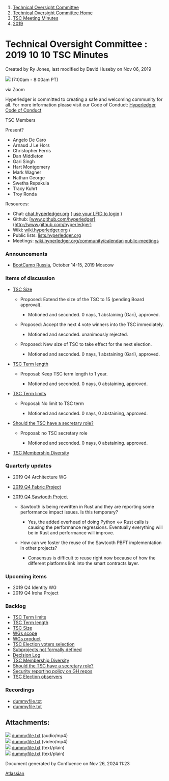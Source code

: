 1. [Technical Oversight Committee](index.html)
2. [Technical Oversight Committee Home](Technical-Oversight-Committee-Home_21430274.html)
3. [TSC Meeting Minutes](TSC-Meeting-Minutes_21448544.html)
4. [2019](2019_21448546.html)

# Technical Oversight Committee : 2019 10 10 TSC Minutes

Created by Ry Jones, last modified by David Huseby on Nov 06, 2019

![](plugins/servlet/confluence/placeholder/unknown-macro) (7:00am - 8:00am PT)

via Zoom

Hyperledger is committed to creating a safe and welcoming community for all. For more information please visit our Code of Conduct: [Hyperledger Code of Conduct](https://lf-hyperledger.atlassian.net/wiki/spaces/HYP/pages/19595281/Hyperledger+Code+of+Conduct)

TSC Members

Present?

- Angelo De Caro
- Arnaud J Le Hors
- Christopher Ferris
- Dan Middleton
- Gari Singh
- Hart Montgomery
- Mark Wagner
- Nathan George
- Swetha Repakula
- Tracy Kuhrt
- Troy Ronda

Resources:

- Chat: [chat.hyperledger.org](http://chat.hyperledger.org/) ( [use your LFID to login](https://www.youtube.com/watch?v=EEc4JRyaAoA) )
- Github: [www.github.com/hyperledger](http://www.github.com/hyperledger)
- Wiki: [wiki.hyperledger.org](https://lf-hyperledger.atlassian.net) /
- Public lists: [lists.hyperledger.org](https://lists.hyperledger.org)
- Meetings: [wiki.hyperledger.org/community/calendar-public-meetings](https://lf-hyperledger.atlassian.net/community/calendar-public-meetings)

### Announcements

- [BootCamp Russia](https://lf-hyperledger.atlassian.net/display/RU/BootCamp+Russia), October 14-15, 2019 Moscow

### Items of discussion

- [TSC Size](https://lf-hyperledger.atlassian.net/display/TSC/TSC+Size)
  
  - Proposed: Extend the size of the TSC to 15 (pending Board approval).
    
    - Motioned and seconded. 0 nays, 1 abstaining (Gari), approved.
  - Proposed: Accept the next 4 vote winners into the TSC immediately.
    
    - Motioned and seconded. unanimously rejected.
  - Proposed: New size of TSC to take effect for the next election.
    
    - Motioned and seconded. 0 nays, 1 abstaining (Gari), approved.
- [TSC Term length](https://lf-hyperledger.atlassian.net/display/TSC/TSC+Term+length)
  
  - Proposal: Keep TSC term length to 1 year.
    
    - Motioned and seconded. 0 nays, 0 abstaining, approved.
- [TSC Term limits](https://lf-hyperledger.atlassian.net/display/TSC/TSC+Term+limits)
  
  - Proposal: No limit to TSC term
    
    - Motioned and seconded. 0 nays, 0 abstaining, approved.
- [Should the TSC have a secretary role?](https://lf-hyperledger.atlassian.net/pages/viewpage.action?pageId=20022780)
  
  - Proposal: no TSC secretary role
    
    - Motioned and seconded. 0 nays, 0 abstaining. approved.
- [TSC Membership Diversity](https://lf-hyperledger.atlassian.net/display/TSC/TSC+Membership+Diversity)

### Quarterly updates

- 2019 Q4 Architecture WG
- [2019 Q4 Fabric Project](https://lf-hyperledger.atlassian.net/display/HYP/2019+Q4+Hyperledger+Fabric)
- [2019 Q4 Sawtooth Project](https://lf-hyperledger.atlassian.net/display/HYP/2019+Q4+Hyperledger+Sawtooth)
  
  - Sawtooth is being rewritten in Rust and they are reporting some performance impact issues. Is this temporary?
    
    - Yes, the added overhead of doing Python ↔ Rust calls is causing the performance regressions. Eventually everything will be in Rust and performance will improve.
  - How can we foster the reuse of the Sawtooth PBFT implementation in other projects?
    
    - Consensus is difficult to reuse right now because of how the different platforms link into the smart contracts layer.

### Upcoming items

- 2019 Q4 Identity WG
- 2019 Q4 Iroha Project

### Backlog

- [TSC Term limits](TSC-Term-limits_21431714.html)
- [TSC Term length](TSC-Term-length_21431690.html)
- [TSC Size](TSC-Size_21430312.html)
- [WGs scope](WGs-scope_21431725.html)
- [WGs product](WGs-product_21431731.html)
- [TSC Election voters selection](TSC-Election-voters-selection_21431702.html)
- [Subprojects not formally defined](Subprojects-not-formally-defined_21431719.html)
- [Decision Log](Decision-Log_21431740.html)
- [TSC Membership Diversity](TSC-Membership-Diversity_21430345.html)
- [Should the TSC have a secretary role?](21431769.html)
- [Security reporting policy on GH repos](Security-reporting-policy-on-GH-repos_21430398.html)
- [TSC Election observers](TSC-Election-observers_21434687.html)

### Recordings

- [dummyfile.txt](#)
- [dummyfile.txt](#)

## Attachments:

![](images/icons/bullet_blue.gif) [dummyfile.txt](attachments/21437185/21457397.txt) (audio/mp4)  
![](images/icons/bullet_blue.gif) [dummyfile.txt](attachments/21437185/21457624.txt) (video/mp4)  
![](images/icons/bullet_blue.gif) [dummyfile.txt](attachments/21437185/21449047.txt) (text/plain)  
![](images/icons/bullet_blue.gif) [dummyfile.txt](attachments/21437185/21449048.txt) (text/plain)

Document generated by Confluence on Nov 26, 2024 11:23

[Atlassian](http://www.atlassian.com/)
